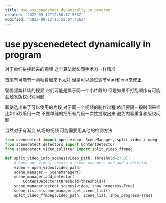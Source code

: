 ```yaml
---
title: use pyscenedetect dynamically in program
created: '2022-09-12T12:56:17.556Z'
modified: '2022-09-12T13:58:07.426Z'
---
```


# use pyscenedetect dynamically in program

对于单纯拼接起来的视频 这个算法就如同手术刀一样精准

首尾有可能有一两帧看起来不太对 但是可以通过调节start和end来修正

警惕频繁转场的视频 它们可能是属于同一个小片段的 但是如果不打乱顺序有可能会触发版权识别问题

即使选出来了可以使用的片段 对于同一个视频的制作过程 依旧要隔一段时间采样 比如15秒采用一次 不要单纯的把所有片段一次性提取出来 避免内容重复和版权问题

当然对于有渐变 转场的视频 可能需要用其他的检测方法

```python
from scenedetect import open_video, SceneManager, split_video_ffmpeg
from scenedetect.detectors import ContentDetector
from scenedetect.video_splitter import split_video_ffmpeg

def split_video_into_scenes(video_path, threshold=27.0):
    # Open our video, create a scene manager, and add a detector.
    video = open_video(video_path)
    scene_manager = SceneManager()
    scene_manager.add_detector(
        ContentDetector(threshold=threshold))
    scene_manager.detect_scenes(video, show_progress=True)
    scene_list = scene_manager.get_scene_list()
    split_video_ffmpeg(video_path, scene_list, show_progress=True)
```
